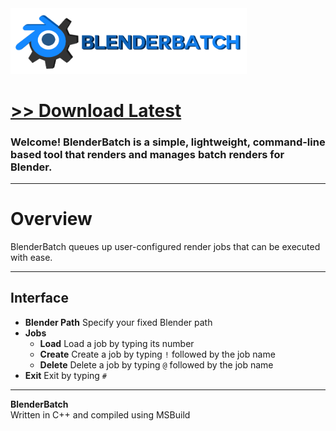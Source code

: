 <img src="assets/images/banner.png" style="width: 75%;">

# [<b>>> Download Latest</b>](https://github.com/o7q/BlenderBatch/releases/latest/download/BlenderBatch.exe)
### Welcome! BlenderBatch is a simple, lightweight,  command-line based tool that renders and manages batch renders for Blender.

---

# Overview
BlenderBatch queues up user-configured render jobs that can be executed with ease.

---

## **Interface**
- **Blender Path** Specify your fixed Blender path
- **Jobs**
    - **Load** Load a job by typing its number
    - **Create** Create a job by typing `!` followed by the job name
    - **Delete** Delete a job by typing `@` followed by the job name
- **Exit** Exit by typing `#`

---

**BlenderBatch** \
Written in C++ and compiled using MSBuild